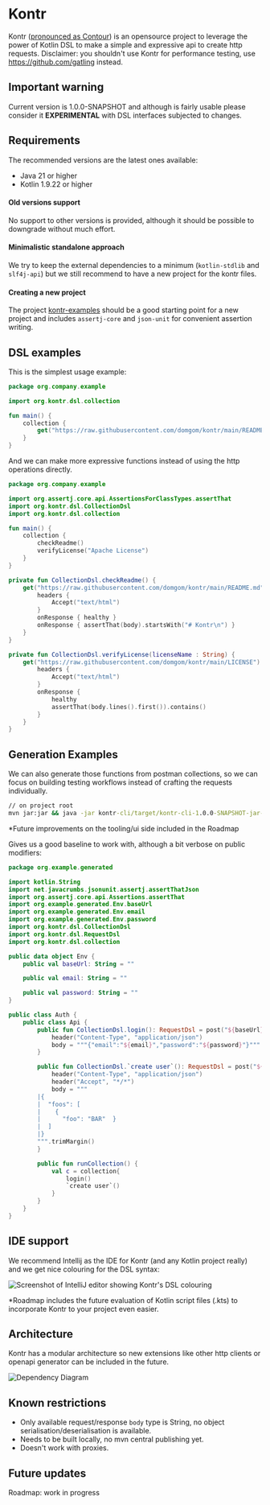 # Kontr
Kontr ([pronounced as Contour](https://dictionary.cambridge.org/pronunciation/english/contour)) is an opensource project to leverage the power of Kotlin DSL to make a simple and expressive api to create http requests. Disclaimer: you shouldn't use Kontr for performance testing, use https://github.com/gatling instead.

## Important warning
Current version is 1.0.0-SNAPSHOT and although is fairly usable please consider it **EXPERIMENTAL** with DSL interfaces subjected to changes.

## Requirements
The recommended versions are the latest ones available:
- Java 21 or higher
- Kotlin 1.9.22 or higher

#### Old versions support
No support to other versions is provided, although it should be possible to downgrade without much effort.
#### Minimalistic standalone approach
We try to keep the external dependencies to a minimum (`kotlin-stdlib` and `slf4j-api`) but we still recommend to have a new project for the kontr files. 
#### Creating a new project 
The project [kontr-examples](/kontr-examples) should be a good starting point for a new project and includes `assertj-core` and `json-unit` for convenient assertion writing. 

## DSL examples
This is the simplest usage example:
```kotlin
package org.company.example

import org.kontr.dsl.collection

fun main() {
    collection {
        get("https://raw.githubusercontent.com/domgom/kontr/main/README.md") { onResponse { ok } }
    }
}
```
And we can make more expressive functions instead of using the http operations directly.

```kotlin
package org.company.example

import org.assertj.core.api.AssertionsForClassTypes.assertThat
import org.kontr.dsl.CollectionDsl
import org.kontr.dsl.collection

fun main() {
    collection {
        checkReadme()
        verifyLicense("Apache License")
    }
}

private fun CollectionDsl.checkReadme() {
    get("https://raw.githubusercontent.com/domgom/kontr/main/README.md") {
        headers {
            Accept("text/html")
        }
        onResponse { healthy }
        onResponse { assertThat(body).startsWith("# Kontr\n") }
    }
}

private fun CollectionDsl.verifyLicense(licenseName : String) {
    get("https://raw.githubusercontent.com/domgom/kontr/main/LICENSE") {
        headers {
            Accept("text/html")
        }
        onResponse {
            healthy
            assertThat(body.lines().first()).contains()
        }
    }
}
```

## Generation Examples
We can also generate those functions from postman collections, so we can focus on building testing workflows instead of crafting the requests individually.
```cmd
// on project root
mvn jar:jar && java -jar kontr-cli/target/kontr-cli-1.0.0-SNAPSHOT-jar-with-dependencies.jar gp "kontr-generator-postman/src/test/resources/auth.postman_collection.json" "kontr-cli/target/generated-sources/postman" "org.example.generated" "Auth"
```
*Future improvements on the tooling/ui side included in the Roadmap

Gives us a good baseline  to work with, although a bit verbose on public modifiers:
```kotlin
package org.example.generated

import kotlin.String
import net.javacrumbs.jsonunit.assertj.assertThatJson
import org.assertj.core.api.Assertions.assertThat
import org.example.generated.Env.baseUrl
import org.example.generated.Env.email
import org.example.generated.Env.password
import org.kontr.dsl.CollectionDsl
import org.kontr.dsl.RequestDsl
import org.kontr.dsl.collection

public data object Env {
    public val baseUrl: String = ""

    public val email: String = ""

    public val password: String = ""
}

public class Auth {
    public class Api {
        public fun CollectionDsl.login(): RequestDsl = post("${baseUrl}/api/login"){
            header("Content-Type", "application/json")
            body = """{"email":"${email}","password":"${password}"}"""
        }

        public fun CollectionDsl.`create user`(): RequestDsl = post("${baseUrl}/api/user"){
            header("Content-Type", "application/json")
            header("Accept", "*/*")
            body = """
        |{
        |  "foos": [
        |    {
        |      "foo": "BAR"  }
        |  ]
        |}
        """.trimMargin()
        }

        public fun runCollection() {
            val c = collection{
                login()
                `create user`()
            }
        }
    }
}
```
## IDE support
We recommend Intellij as the IDE for Kontr (and any Kotlin project really) and we get nice colouring for the DSL syntax:

![Screenshot of IntelliJ editor showing Kontr's DSL colouring](.img/weather-api-syntax-hightlight.png)

*Roadmap includes the future evaluation of Kotlin script files (.kts) to incorporate Kontr to your project even easier. 

## Architecture
Kontr has a modular architecture so new extensions like other http clients or openapi generator can be included in the future.


![Dependency Diagram](.img/kontr-deps.svg)


## Known restrictions
- Only available request/response `body` type is String, no object serialisation/deserialisation is available.
- Needs to be built locally, no mvn central publishing yet.
- Doesn't work with proxies.

## Future updates
Roadmap: work in progress
